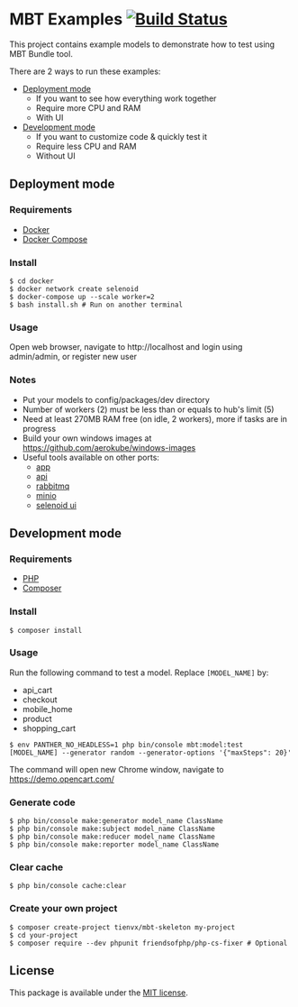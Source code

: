 # MBT Examples [![Build Status][travis_badge]][travis_link]

This project contains example models to demonstrate how to test using MBT Bundle tool.

There are 2 ways to run these examples:
* [Deployment mode](#deployment-mode)
  * If you want to see how everything work together
  * Require more CPU and RAM
  * With UI
* [Development mode](#development-mode)
  * If you want to customize code & quickly test it
  * Require less CPU and RAM
  * Without UI

## Deployment mode

### Requirements

* [Docker](https://docs.docker.com/install/)
* [Docker Compose](https://docs.docker.com/compose/install/)

### Install

```
$ cd docker
$ docker network create selenoid
$ docker-compose up --scale worker=2
$ bash install.sh # Run on another terminal
```

### Usage

Open web browser, navigate to http://localhost and login using admin/admin, or register new user

### Notes

* Put your models to config/packages/dev directory
* Number of workers (2) must be less than or equals to hub's limit (5)
* Need at least 270MB RAM free (on idle, 2 workers), more if tasks are in progress
* Build your own windows images at https://github.com/aerokube/windows-images
* Useful tools available on other ports:
  * [app](http://localhost:81)
  * [api](http://localhost:82/api)
  * [rabbitmq](http://localhost:83)
  * [minio](http://localhost:84)
  * [selenoid ui](http://localhost:85)

## Development mode

### Requirements

* [PHP](https://www.php.net/manual/en/install.php)
* [Composer](https://getcomposer.org/download/)

### Install

```
$ composer install
```

### Usage

Run the following command to test a model. Replace `[MODEL_NAME]` by:
* api_cart
* checkout
* mobile_home
* product
* shopping_cart

```
$ env PANTHER_NO_HEADLESS=1 php bin/console mbt:model:test [MODEL_NAME] --generator random --generator-options '{"maxSteps": 20}'
```

The command will open new Chrome window, navigate to https://demo.opencart.com/

### Generate code

```
$ php bin/console make:generator model_name ClassName
$ php bin/console make:subject model_name ClassName
$ php bin/console make:reducer model_name ClassName
$ php bin/console make:reporter model_name ClassName
```

### Clear cache

```
$ php bin/console cache:clear
```

### Create your own project

```
$ composer create-project tienvx/mbt-skeleton my-project
$ cd your-project
$ composer require --dev phpunit friendsofphp/php-cs-fixer # Optional
```

## License

This package is available under the [MIT license](LICENSE).

[travis_badge]: https://travis-ci.org/tienvx/mbt-examples.svg?branch=master
[travis_link]: https://travis-ci.org/tienvx/mbt-examples
